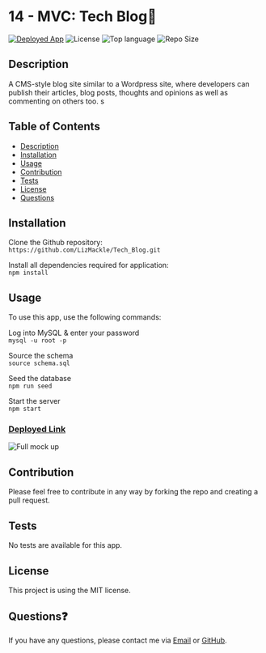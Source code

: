 # 14 - MVC: Tech Blog📃
<a href="https://tech-blog-lm8.herokuapp.com/">![Deployed App](https://img.shields.io/badge/-Deployed-success?style=for-the-badge)</a> ![License](https://img.shields.io/badge/License-MIT-red?style=for-the-badge&logo) ![Top language](https://img.shields.io/github/languages/top/lizmackle/tech_blog?style=for-the-badge&logo) ![Repo Size](https://img.shields.io/github/repo-size/lizmackle/tech_blog?color=yellow&style=for-the-badge)

## Description
A CMS-style blog site similar to a Wordpress site, where developers can publish their articles, blog posts, thoughts and opinions as well as commenting on others too. 
s
## Table of Contents
  - [Description](#description)
  - [Installation](#installation)
  - [Usage](#usage)
  - [Contribution](#contribution)
  - [Tests](#tests)
  - [License](#license)
  - [Questions](#questions)

## Installation
Clone the Github repository:<br>
`https://github.com/LizMackle/Tech_Blog.git`

Install all dependencies required for application:<br>
`npm install` 
  
## Usage
To use this app, use the following commands:

Log into MySQL & enter your password<br>
`mysql -u root -p`

Source the schema<br>
`source schema.sql`

Seed the database<br>
`npm run seed`

Start the server<br>
`npm start`
  
### [Deployed Link]()

![Full mock up](https://user-images.githubusercontent.com/93589073/164407498-a4836d8a-0284-4993-9ff4-a76b1a31e20d.jpg)
## Contribution
Please feel free to contribute in any way by forking the repo and creating a pull request.

## Tests
No tests are available for this app.

## License
This project is using the MIT license.

## Questions❓
If you have any questions, please contact me via [Email](mailto:liz.mackle@outlook.com) or [GitHub](https://github.com/LizMackle).
